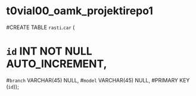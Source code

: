 # t0vial00_oamk_projektirepo1
#CREATE TABLE `rasti`.`car` (
 # `id` INT NOT NULL AUTO_INCREMENT,
  #`branch` VARCHAR(45) NULL,
  #`model` VARCHAR(45) NULL,
  #PRIMARY KEY (`id`));
